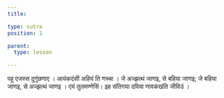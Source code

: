 ```yaml
---
title: 

type: sutra
position: 1

parent:
  type: lesson

---
```


पहू एजस्स दुगुंछणाए । आयंकदंसी अहियं ति णच्चा । जे अज्झत्थं जाणइ, से बहिया जाणइ; जे बहिया जाणइ, से अज्झत्थं जाणइ । एयं तुलमण्णेसिं। इह संतिगया दविया णावकंखंति जीविउं ।

